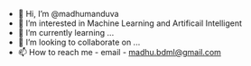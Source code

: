 - 👋 Hi, I’m @madhumanduva
- 👀 I’m interested in  Machine Learning and Artificail Intelligent
- 🌱 I’m currently learning ...
- 💞️ I’m looking to collaborate on ...
- 📫 How to reach me - email - madhu.bdml@gmail.com

<!---
madhumanduva/madhumanduva is a ✨ special ✨ repository because its `README.md` (this file) appears on your GitHub profile.
You can click the Preview link to take a look at your changes.
--->
